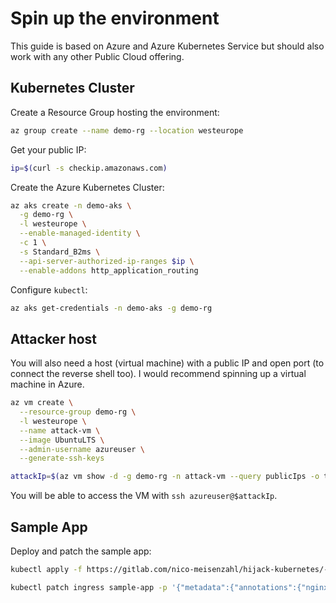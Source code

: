 # Spin up the environment

This guide is based on Azure and Azure Kubernetes Service but should also work with any other Public Cloud offering.

## Kubernetes Cluster

Create a Resource Group hosting the environment:

```bash
az group create --name demo-rg --location westeurope
```

Get your public IP:

```bash
ip=$(curl -s checkip.amazonaws.com)

```

Create the Azure Kubernetes Cluster:

```bash
az aks create -n demo-aks \
  -g demo-rg \
  -l westeurope \
  --enable-managed-identity \
  -c 1 \
  -s Standard_B2ms \
  --api-server-authorized-ip-ranges $ip \
  --enable-addons http_application_routing
```

Configure `kubectl`:

```bash
az aks get-credentials -n demo-aks -g demo-rg
```

## Attacker host

You will also need a host (virtual machine) with a public IP and open port (to connect the reverse shell too). I would recommend spinning up a virtual machine in Azure.

``` bash
az vm create \
  --resource-group demo-rg \
  -l westeurope \
  --name attack-vm \
  --image UbuntuLTS \
  --admin-username azureuser \
  --generate-ssh-keys

attackIp=$(az vm show -d -g demo-rg -n attack-vm --query publicIps -o tsv)
```

You will be able to access the VM with `ssh azureuser@$attackIp`.

## Sample App

Deploy and patch the sample app:

```bash
kubectl apply -f https://gitlab.com/nico-meisenzahl/hijack-kubernetes/-/raw/main/assets/demo.yaml

kubectl patch ingress sample-app -p '{"metadata":{"annotations":{"nginx.ingress.kubernetes.io/whitelist-source-range":"'$ip'/32"}}}'
```
